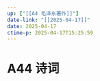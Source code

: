 ```yaml
---
up: ["[[A4 毛泽东著作]]"]
date-link: "[[2025-04-17]]"
date: 2025-04-17
ctime-p: 2025-04-17T15:25:59
---
```


# A44 诗词
